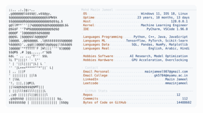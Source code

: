 <picture>
  <source srcset="https://raw.githubusercontent.com/mmazinjameel/mmazinjameel/main/dark_mode.svg?v=1758219324" media="(prefers-color-scheme: dark)">
  <img src="https://raw.githubusercontent.com/mmazinjameel/mmazinjameel/main/light_mode.svg?v=1758219324">
</picture>
